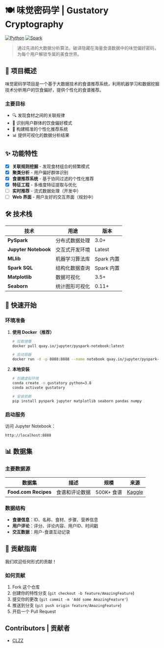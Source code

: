 # 🍽️ 味觉密码学 | Gustatory Cryptography

[![Python](https://img.shields.io/badge/Python-3.8+-blue.svg)](https://www.python.org/)
[![Spark](https://img.shields.io/badge/Spark-3.0+-orange.svg)](https://spark.apache.org/)

> 通过先进的大数据分析算法，破译隐藏在海量食谱数据中的味觉偏好密码，为每个用户解锁专属的美食世界。

## 🎯 项目概述

味觉密码学项目是一个基于大数据技术的食谱推荐系统，利用机器学习和数据挖掘技术分析用户的饮食偏好，提供个性化的食谱推荐。

### 主要目标
- 🔍 发现食材之间的关联规律
- 👥 识别用户群体的饮食偏好模式
- 🎯 构建精准的个性化推荐系统
- 📊 提供可视化的数据分析结果

## ✨ 功能特性

- [x] **关联规则挖掘** - 发现食材组合的频繁模式
- [x] **聚类分析** - 用户偏好群体识别
- [x] **食谱推荐系统** - 基于协同过滤的个性化推荐
- [x] **特征工程** - 多维度特征提取与优化
- [ ] **实时推荐** - 流式数据处理（开发中）
- [ ] **Web 界面** - 用户友好的交互界面（规划中）

## 🛠️ 技术栈

| 技术 | 用途 | 版本 |
|------|------|------|
| **PySpark** | 分布式数据处理 | 3.0+ |
| **Jupyter Notebook** | 交互式开发环境 | Latest |
| **MLlib** | 机器学习算法库 | Spark 内置 |
| **Spark SQL** | 结构化数据查询 | Spark 内置 |
| **Matplotlib** | 数据可视化 | 3.5+ |
| **Seaborn** | 统计图形可视化 | 0.11+ |

## 🚀 快速开始

### 环境准备

1. **使用 Docker（推荐）**
   ```bash
   # 拉取镜像
   docker pull quay.io/jupyter/pyspark-notebook:latest
   
   # 启动容器
   docker run -d -p 8888:8888 --name notebook quay.io/jupyter/pyspark-notebook:latest
   ```

2. **本地安装**
   ```bash
   # 创建虚拟环境
   conda create -n gustatory python=3.8
   conda activate gustatory
   
   # 安装依赖
   pip install pyspark jupyter matplotlib seaborn pandas numpy
   ```

### 启动服务

访问 Jupyter Notebook：
```
http://localhost:8888
```

## 📊 数据集

### 主要数据源

| 数据集 | 描述 | 规模 | 来源 |
|--------|------|------|------|
| **Food.com Recipes** | 食谱和评论数据 | 500K+ 食谱 | [Kaggle](https://www.kaggle.com/datasets/irkaal/foodcom-recipes-and-reviews/) |

### 数据结构
- **食谱信息**：ID、名称、食材、步骤、营养信息
- **用户评论**：评分、评论内容、用户ID、时间戳
- **交互数据**：用户-食谱互动记录

## 🤝 贡献指南

我们欢迎任何形式的贡献！

### 如何贡献
1. Fork 这个仓库
2. 创建你的特性分支 (`git checkout -b feature/AmazingFeature`)
3. 提交你的更改 (`git commit -m 'Add some AmazingFeature'`)
4. 推送到分支 (`git push origin feature/AmazingFeature`)
5. 开启一个 Pull Request

## Contributors |  贡献者

- [CLZZ](https://github.com/Zephyruston) 
